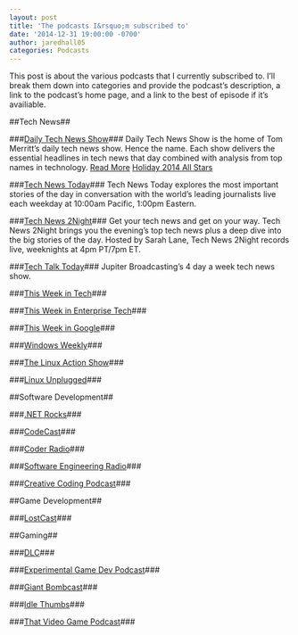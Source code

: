 ```yaml
---
layout: post
title: 'The podcasts I&rsquo;m subscribed to'
date: '2014-12-31 19:00:00 -0700'
author: jaredhall05
categories: Podcasts
---
```


This post is about the various podcasts that I currently subscribed to.
I&rsquo;ll break them down into categories and provide the podcast&rsquo;s description, a link to the podcast&rsquo;s home page, and a link to the best of episode if it&rsquo;s availiable.

##Tech News##

###[Daily Tech News Show](http://www.dailytechnewsshow.com/)###
Daily Tech News Show is the home of Tom Merritt&rsquo;s daily tech news show. 
Hence the name. Each show delivers the essential headlines in tech news that day combined with analysis from top names in technology.
[Read More](http://www.dailytechnewsshow.com/about/)
[Holiday 2014 All Stars](http://www.dailytechnewsshow.com/dtns-2392-holiday-all-stars/)

###[Tech News Today](http://twit.tv/show/tech-news-today)###
Tech News Today explores the most important stories of the day in conversation with the world&rsquo;s leading journalists live each weekday at 10:00am Pacific, 1:00pm Eastern.

###[Tech News 2Night](http://twit.tv/show/tech-news-2night)###
Get your tech news and get on your way.
Tech News 2Night brings you the evening&rsquo;s top tech news plus a deep dive into the big stories of the day.
Hosted by Sarah Lane, Tech News 2Night records live, weeknights at 4pm PT/7pm ET.

###[Tech Talk Today]()###
Jupiter Broadcasting&rsquo;s 4 day a week tech news show.

###[This Week in Tech]()###

###[This Week in Enterprise Tech]()###

###[This Week in Google]()###

###[Windows Weekly]()###

###[The Linux Action Show]()###

###[Linux Unplugged]()###

##Software Development##

###[.NET Rocks]()###

###[CodeCast]()###

###[Coder Radio]()###

###[Software Engineering Radio]()###

###[Creative Coding Podcast]()###

##Game Development##

###[LostCast]()###

##Gaming##

###[DLC]()###

###[Experimental Game Dev Podcast]()###

###[Giant Bombcast]()###

###[Idle Thumbs]()###

###[That Video Game Podcast]()###